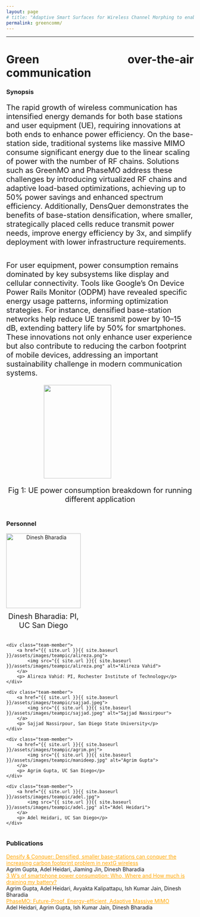 ```yaml
---
layout: page
# title: "Adaptive Smart Surfaces for Wireless Channel Morphing to enable full multiplexing and multi-user gains"
permalink: greencomm/
---
```



---
<style>
.justified-title {
    text-align: justify;
    text-justify: inter-word;
    display: flex;
    justify-content: space-between;
      font-size: 30px;
    width: 100%;
}

</style>

<h1 class="justified-title">
  Green over-the-air communication 
</h1>


### Synopsis
<p style="font-size:20px"> The rapid growth of wireless communication has intensified energy demands for both base stations and user equipment (UE), requiring innovations at both ends to enhance power efficiency. On the base-station side, traditional systems like massive MIMO consume significant energy due to the linear scaling of power with the number of RF chains. Solutions such as GreenMO and PhaseMO address these challenges by introducing virtualized RF chains and adaptive load-based optimizations, achieving up to 50% power savings and enhanced spectrum efficiency. Additionally, DensQuer demonstrates the benefits of base-station densification, where smaller, strategically placed cells reduce transmit power needs, improve energy efficiency by 3x, and simplify deployment with lower infrastructure requirements. </p>

<p style="margin-top:1cm; font-size:20px"> For user equipment, power consumption remains dominated by key subsystems like display and cellular connectivity. Tools like Google’s On Device Power Rails Monitor (ODPM) have revealed specific energy usage patterns, informing optimization strategies. For instance, densified base-station networks help reduce UE transmit power by 10–15 dB, extending battery life by 50% for smartphones. These innovations not only enhance user experience but also contribute to reducing the carbon footprint of mobile devices, addressing an important sustainability challenge in modern communication systems. </p>
<!-- In today's wireless networks, the typical operating paradigm is to have different users occupying different frequency band such that they don't interfere. Multiple user MIMO (mu-MIMO) has been previously attempted to solve this problem and have multiple users communicating over a single frequency band. However, mu-MIMO implementations have never been robust since it requires favorable channel conditions not always guaranteed in real wireless channels. Typical reasons for this is that user locations being close to each other (Fig. 1) makes the channels correlated, and does not allow for efficient interference separations, as interference is almost indistinguishable from the intended users' signals. -->

<!-- <div class="col-sm-12 clearfix">

<div class="col-sm-9" style="float: left;">
 <img src="{{ site.url }}{{ site.baseurl }}/assets/images/pubpic/smartsurface_fig.png" width="100%" height="250px" style="float: center" > 
 <!--</a> a href="{{ site.url }}{{ site.baseurl }}/assets/images/pubpic/smartsurface_fig1.jpg"-->
 <!-- <p style="font-size:20px">Fig 1: Smartsurface can lead to multiplexing gain</p>
</div> -->

<div class="col-sm-12 clearfix">
    <div class="col-sm-9" style="display: flex; flex-direction: column; align-items: center; margin: auto;">
        <img src="{{ site.url }}{{ site.baseurl }}/assets/images/barplot_energy.png" width="60%" height="250px" style="display: block; margin: auto;">
        <p style="font-size:20px; text-align: center;">Fig 1: UE power consumption breakdown for running different application</p>
</div>



<!-- <div class="col-sm-6" style="float: left;">
 <a href="{{ site.url }}{{ site.baseurl }}/images/pubpic/ia_fig2.png"><img src="{{ site.url }}{{ site.baseurl }}/images/pubpic/ia_fig2.png" width="100%" height="250px" style="float: center" > </a>
 <p style="font-size:20px">Fig. 2</p>
</div> -->

</div>






### Personnel


<!-- <div class="row">


<div class="col-sm-4" style="float: left; margin-right: 20px;">
    <p style="font-size:20px">Dinesh Bharadia: PI, UC San Diego</p>
    <a href="{{ site.url }}{{ site.baseurl }}/assets/images/teampic/dinesh.jpg">
        <img src="{{ site.url }}{{ site.baseurl }}/assets/images/teampic/dinesh.jpg" width="200px" height="200px" style="display: block; margin: auto;">
    </a>
</div>

<div class="col-sm-4" style="float: left; margin-right: 20px;">
    <p style="font-size:20px">Daniel Sievenpiper: PI, UC San Diego</p>
    <a href="{{ site.url }}{{ site.baseurl }}/assets/images/teampic/DanSievenpiper.jpeg">
        <img src="{{ site.url }}{{ site.baseurl }}/assets/images/teampic/DanSievenpiper.jpeg" width="200px" height="200px" style="display: block; margin: auto;">
    </a>
</div>

<div class="col-sm-4" style="float: left; margin-right: 20px;">
    <p style="font-size:20px">Alireza Vahid: PI, CU Denver</p>
    <a href="{{ site.url }}{{ site.baseurl }}/assets/images/teampic/alireza.png">
        <img src="{{ site.url }}{{ site.baseurl }}/assets/images/teampic/alireza.png" width="200px" height="200px" style="display: block; margin: auto;">
    </a>
</div>

<div class="col-sm-4" style="float: left;">
    <p style="font-size:20px">Dr. Manideep Dunna, UC San Diego</p>
    <a href="{{ site.url }}{{ site.baseurl }}/assets/images/teampic/manideep.jpg">
        <img src="{{ site.url }}{{ site.baseurl }}/assets/images/teampic/manideep.jpg" width="200px" height="200px" style="display: block; margin: auto;">
    </a>
</div>


<div class="col-sm-4" style="float: left;margin-left: 10px">
 <p style="font-size:20px">Dr. Xiaozhen Yang, UC San Diego</p>
<a href="{{ site.url }}{{ site.baseurl }}/assets/images/teampic/XiaozhenYang.jpg"><img src="{{ site.url }}{{ site.baseurl }}/assets/images/teampic/XiaozhenYang.jpg" width="200px"  height="200px" style=" margin: auto;"> </a> -->

<style>
    .team-container {
        display: flex;
        flex-wrap: wrap;
        gap: 20px; /* Space between items */
    }
    
    .team-member {
        display: flex;
        flex-direction: column;
        align-items: center;
        width: 200px; /* Ensure all items have the same width */
        text-align: center;
    }

    .team-member img {
        width: 200px;
        height: 200px;
        object-fit: cover; /* Ensures images fit well within the given dimensions */
    }

    .team-member p {
        font-size: 20px;
        margin: 10px 0 0 0; /* Space above the caption */
    }
</style>

<div class="team-container">
    <div class="team-member">
        <a href="{{ site.url }}{{ site.baseurl }}/assets/images/teampic/dinesh.jpg">
            <img src="{{ site.url }}{{ site.baseurl }}/assets/images/teampic/dinesh.jpg" alt="Dinesh Bharadia">
        </a>
        <p>Dinesh Bharadia: PI, UC San Diego</p>
    </div>

    <div class="team-member">
        <a href="{{ site.url }}{{ site.baseurl }}/assets/images/teampic/alireza.png">
            <img src="{{ site.url }}{{ site.baseurl }}/assets/images/teampic/alireza.png" alt="Alireza Vahid">
        </a>
        <p> Alireza Vahid: PI, Rochester Institute of Technology</p>
    </div>

    <div class="team-member">
        <a href="{{ site.url }}{{ site.baseurl }}/assets/images/teampic/sajjad.jpeg">
            <img src="{{ site.url }}{{ site.baseurl }}/assets/images/teampic/sajjad.jpeg" alt="Sajjad Nassirpour">
        </a>
        <p> Sajjad Nassirpour, San Diego State University</p>
    </div>

    <div class="team-member">
        <a href="{{ site.url }}{{ site.baseurl }}/assets/images/teampic/agrim.pnj">
            <img src="{{ site.url }}{{ site.baseurl }}/assets/images/teampic/manideep.jpg" alt="Agrim Gupta">
        </a>
        <p> Agrim Gupta, UC San Diego</p>
    </div>

    <div class="team-member">
        <a href="{{ site.url }}{{ site.baseurl }}/assets/images/teampic/adel.jpg">
            <img src="{{ site.url }}{{ site.baseurl }}/assets/images/teampic/adel.jpg" alt="Adel Heidari">
        </a>
        <p> Adel Heidari, UC San Diego</p>
    </div>
</div>

</div>




### Publications


<div class = "row">
<div class="container">
<a style="background-color: white; color: orange;" href="{{ site.url }}{{ site.baseurl }}/files/DensQuer.pdf"> Densify & Conquer: Densified, smaller base-stations can conquer
the increasing carbon footprint problem in nextG wireless </a> <br>
Agrim Gupta, Adel Heidari, Jiaming Jin, Dinesh Bharadia
</div>
</div>

<div class = "row">
<div class="container">
<a style="background-color: white; color: orange;" href="{{ site.url }}{{ site.baseurl }}/files/3Ws.pdf"> 3 W’s of smartphone power consumption: Who, Where and How
much is draining my battery?</a> <br>
Agrim Gupta, Adel Heidari, Avyakta Kalipattapu, Ish Kumar Jain, Dinesh Bharadia
</div>
</div>

<div class = "row">
<div class="container">
<a style="background-color: white; color: orange;" href="{{ site.url }}{{ site.baseurl }}/files/phaseMO.pdf"> PhaseMO: Future-Proof, Energy-efficient, Adaptive
Massive MIMO </a> <br>
Adel Heidari, Agrim Gupta, Ish Kumar Jain, Dinesh Bharadia
</div>
</div>

<!-- <div class = "row">
<div class="container">
<a style="background-color: white; color: orange;" href="https://doi.org/10.1016/j.acha.2021.03.004"> Ranking recovery from limited pairwise comparisons using low-rank matrix completion</a> <br>
    Levy, Tal and Vahid, Alireza and Giryes, Raja<br>
    Harmonic Analysis Journal, 2021
</div>
</div>


<div class = "row">
<div class="container">
<a style="background-color: white; color: orange;" href="https://ieeexplore.ieee.org/abstract/document/9518272"> Capacity of the Torn Paper Channel with Lost Pieces</a> <br>
    Ravi, Aditya Narayan and Vahid, Alireza and Shomorony, Ilan <br>
    ISIT 2021
</div>
</div>


<div class = "row">
<div class="container">
<a style="background-color: white; color: orange;" href="https://ieeexplore.ieee.org/abstract/document/9348147"> Communicating over the Torn-Paper Channel</a> <br>
    Shomorony, Ilan and Vahid, Alireza<br>
    Globecom 2020
</div>
</div> -->



